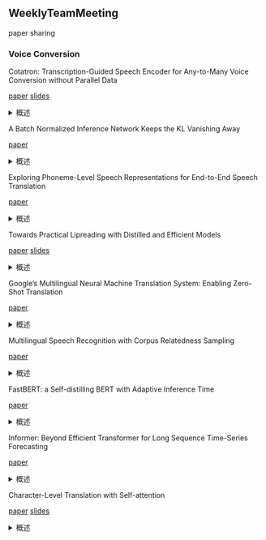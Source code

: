 ## WeeklyTeamMeeting
paper sharing

### Voice Conversion
Cotatron: Transcription-Guided Speech Encoder for Any-to-Many Voice Conversion without Parallel Data

[paper](./paper/Cotatron-%20Transcription-Guided%20Speech%20Encoder%20for%20Any-to-Many%20Voice%20Conversion%20without%20Parallel%20Data.pdf)
[slides](./slides/wr_Pre0311.pptx)
<details>
<summary>概述</summary>
大家好，这是我下周分享的文章。
文章提出了Cotatron模型，基于预训练的多说话人TTS架构的语音转换系统，作者构建的Cotatron特征将转录信息和给定语音进行对齐，
该方法在自然度和说话人相似性方面都优于先前的方法，同时还可以进行任意对多的转换任务，并利用自动语音识别来自动转录。
</details>

A Batch Normalized Inference Network Keeps the KL Vanishing Away

[paper](./paper/A%20Batch%20Normalized%20Inference%20Network%20Keeps%20the%20KL%20Vanishing%20Away.pdf)
<details>
<summary>概述</summary>
这是我下周分享的是发表在ACL 2020的一篇文章，作者来自佛罗里达大学与腾讯AL Lab。
文章主要说的是VAE将变分推理和深度神经网络相结合来逼近潜在变量的后验分布。当与强自回归解码器配对时，VAE往往收敛于退化的局部最优解，称为“posterior collapse”。文章提出了一种简单的使用批量归一化的方法，通过正则化近似后验参数的分布来设置期望的下界有效防止后验崩溃。
文章方法在语言建模、文本分类和对话生成方面超越了强自回归基线，在保持与VAE几乎相同的训练时间的同时，可以与更复杂方法的效果相抗衡。
</details>

Exploring Phoneme-Level Speech Representations for End-to-End Speech Translation

[paper](./paper/Exploring%20Phoneme-Level%20Speech%20Representations%20for%20End-to-End%20Speech%20Translation.pdf)
<details>
<summary>概述</summary>
大家好，这是我下周一分享的文章，发表在ACL 2019。先前的端到端的翻译任务主要使用帧级特征表示语音，产生的序列存在不足。
本文提出了新的更有效的方法，即创建与音素相似的语音表示形式。
</details>

Towards Practical Lipreading with Distilled and Efficient Models

[paper](./paper/TOWARDS%20PRACTICAL%20LIPREADING%20WITH%20DISTILLED%20AND%20EFFICIENT%20MODELS.pdf)
[slides](./slides/Toward_pratical_lipreading_with_distilled_and_efficient_models.pptx)
<details>
<summary>概述</summary>
大家好，这是我下周四分享的icassp2021上的文章。
文章是唇语识别实际部署方面的研究，通过知识蒸馏和深度可分离的卷积，在减少参数量的基础上得到效果与sota相近的模型
</details>

Google’s Multilingual Neural Machine Translation System: Enabling Zero-Shot Translation

[paper](./paper/Google’s%20Multilingual%20Neural%20Machine%20Translation%20System-Enabling%20Zero-Shot%20Translation.pdf)
<details>
<summary>概述</summary>
大家好，这是我下周四要分享的文章，由Google发表，提出了一种简洁却行之有效的方法，
通过对输入数据进行处理在不改变通用NMT架构的前提下实现了对多语言翻译模型的构建与训练，不仅在一对多/多对一/多对多场景下取得了不错的效果，
同时还实现了两种语言间的零数据翻译。
</details>

Multilingual Speech Recognition with Corpus Relatedness Sampling

[paper](./paper/Multilingual%20Speech%20Recognition%20with%20Corpus%20Relatedness%20Sampling.pdf)
<details>
<summary>概述</summary>
大家好，这是我下周要分享的文章，本文主要用于低资源语音识别，
已有的研究方法多为先在一些语料上面进行预训练，然后再针对目标语言精调。
论文中所提出的方法利用语料相关性的采样策略。将输入的语音特征和语料 embedding 联合起来作为整个模型的输入。
实验结果证明，这种采样策略训练得到的声学模型，在音素错误率（PER）上与其他的对比实验相比，有明显的性能提升。
</details>

FastBERT: a Self-distilling BERT with Adaptive Inference Time

[paper](./paper/FastBERT%20a%20Self-distilling%20BERT%20with%20Adaptive%20Inference%20Time.pdf)
<details>
<summary>概述</summary>
大家好，这是我下周一分享的文章，文章是自监督模型轻量化方面的研究，
文中设计了一种自蒸馏的BERT，该模型能够适应性的调整推理时间。实验结果表明该模型能够在保证一定性能的情况下将推理速度提升1-12倍。
</details>

Informer: Beyond Efficient Transformer for Long Sequence Time-Series Forecasting

[paper](./paper/Informer-%20Beyond%20Efficient%20Transformer%20for%20Long%20Sequence%20Time-Series%20Forecasting.pdf)
<details>
<summary>概述</summary>
大家好，这是我下周将要分享的一篇AAAI2021的best paper，作者是北航的博士生。 
这篇文章针对Transformer存在的一系列问题，如二次时间复杂度、高内存使用率以及Encoder-Decoder的结构限制，提出了一种Informer模型来用于提高长序列的预测问题。
</details>

Character-Level Translation with Self-attention

[paper](./paper/Character-Level%20Translation%20with%20Self-attention.pdf)
[slides](./slides/Character-Level%20Translation%20with%20Self-attention.pptx)
<details>
<summary>概述</summary>
大家好，这是我下周分享的文章，发表在ACL2020。
文章探讨了self-attention在字符级神经机器翻译中的适应性，提出了一种transformer的变体，
这种变体在单语言翻译和多语言翻译中均取得优于标准transformer的效果。
</details>
